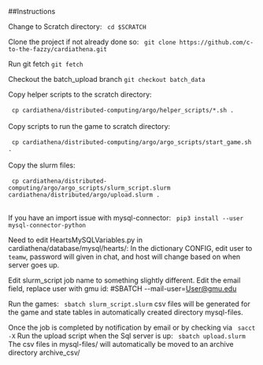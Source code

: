 ##Instructions

Change to Scratch directory:  ` cd $SCRATCH`

Clone the project if not already done so: ` git clone https://github.com/c-to-the-fazzy/cardiathena.git`

Run git fetch `git fetch`

Checkout the batch_upload branch `git checkout batch_data`

Copy helper scripts to the scratch directory: 
<br></br>
` cp cardiathena/distributed-computing/argo/helper_scripts/*.sh .`
<br></br>
Copy scripts to run the game to scratch directory: 
<br></br>
` cp cardiathena/distributed-computing/argo/argo_scripts/start_game.sh .`
<br></br>
Copy the slurm files: 
<br></br>
` cp cardiathena/distributed-computing/argo/argo_scripts/slurm_script.slurm cardiathena/distributed/argo/upload.slurm .`
<br></br>

If you have an import issue with mysql-connector: ` pip3 install --user mysql-connector-python`

Need to edit HeartsMySQLVariables.py in cardiathena/database/mysql/hearts/:
In the dictionary CONFIG, edit user to `teamw`, password will given in chat, and host will change based on when server goes up.

Edit slurm_script job name to something slightly different.
Edit the email field, replace user with gmu id: #SBATCH --mail-user=User@gmu.edu

Run the games: ` sbatch slurm_script.slurm`
csv files will be generated for the game and state tables in automatically created directory mysql-files.

Once the job is completed by notification by email or by checking via ` sacct -X`
Run the upload script when the Sql server is up: ` sbatch upload.slurm`
The csv files in mysql-files/ will automatically be moved to an archive directory archive_csv/

